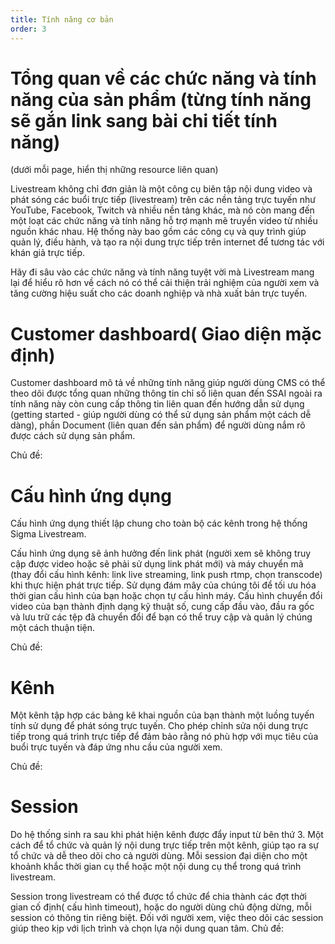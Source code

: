 ```yaml
---
title: Tính năng cơ bản
order: 3
---
```


# Tổng quan về các chức năng và tính năng của sản phẩm (từng tính năng sẽ gắn link sang bài chi tiết tính năng)

(dưới mỗi page, hiển thị những resource liên quan)

Livestream không chỉ đơn giản là một công cụ biên tập nội dung video và phát sóng các buổi trực tiếp (livestream) trên các nền tảng trực tuyến như YouTube, Facebook, Twitch và nhiều nền tảng khác, mà nó còn mang đến một loạt các chức năng và tính năng hỗ trợ mạnh mẽ truyền video từ nhiều nguồn khác nhau.
Hệ thống này bao gồm các công cụ và quy trình giúp quản lý, điều hành, và tạo ra nội dung trực tiếp trên internet để tương tác với khán giả trực tiếp.

Hãy đi sâu vào các chức năng và tính năng tuyệt vời mà Livestream mang lại để hiểu rõ hơn về cách nó có thể cải thiện trải nghiệm của người xem và tăng cường hiệu suất cho các doanh nghiệp và nhà xuất bản trực tuyến.

# Customer dashboard( Giao diện mặc định)

Customer dashboard mô tả về những tính năng giúp người dùng CMS có thể theo dõi được tổng quan những thông tin chỉ số liên quan đến SSAI ngoài ra tính năng này còn cung cấp thông tin liên quan đến hướng dẫn sử dụng (getting started - giúp người dùng có thể sử dụng sản phẩm một cách dễ dàng), phần Document (liên quan đến sản phẩm) để người dùng nắm rõ được cách sử dụng sản phẩm.

Chủ đề:

# Cấu hình ứng dụng

Cấu hình ứng dụng thiết lập chung cho toàn bộ các kênh trong hệ thống Sigma Livestream.

Cấu hình ứng dụng sẽ ảnh hưởng đến link phát (người xem sẽ không truy cập được video hoặc sẽ phải sử dụng link phát mới) và máy chuyển mã (thay đổi cấu hình kênh: link live streaming, link push rtmp, chọn transcode) khi thực hiện phát trực tiếp. Sử dụng đám mây của chúng tôi để tối ưu hóa thời gian cấu hình của bạn hoặc chọn tự cấu hình máy. Cấu hình chuyển đổi video của bạn thành định dạng kỹ thuật số, cung cấp đầu vào, đầu ra gốc và lưu trữ các tệp đã chuyển đổi để bạn có thể truy cập và quản lý chúng một cách thuận tiện.

Chủ đề:

# Kênh

Một kênh tập hợp các bảng kê khai nguồn của bạn thành một luồng tuyến tính sử dụng để phát sóng trực tuyến. Cho phép chỉnh sửa nội dung trực tiếp trong quá trình trực tiếp để đảm bảo rằng nó phù hợp với mục tiêu của buổi trực tuyến và đáp ứng nhu cầu của người xem.

Chủ đề:

# Session

Do hệ thống sinh ra sau khi phát hiện kênh được đẩy input từ bên thứ 3. Một cách để tổ chức và quản lý nội dung trực tiếp trên một kênh, giúp tạo ra sự tổ chức và dễ theo dõi cho cả người dùng. Mỗi session đại diện cho một khoảnh khắc thời gian cụ thể hoặc một nội dung cụ thể trong quá trình livestream.

Session trong livestream có thể được tổ chức để chia thành các đợt thời gian cố định( cấu hình timeout), hoặc do người dùng chủ động dừng, mỗi session có thông tin riêng biệt. Đối với người xem, việc theo dõi các session giúp theo kịp với lịch trình và chọn lựa nội dung quan tâm.
Chủ đề:
